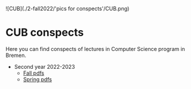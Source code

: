 ![CUB](./2-fall2022/'pics for conspects'/CUB.png)



# CUB conspects

Here you can find conspects of lectures in Computer Science program in Bremen.



- Second year 2022-2023
  - [Fall pdfs](./2-fall2022/pdf/)
  - [Spring pdfs](./2-spring2023/pdf/)
